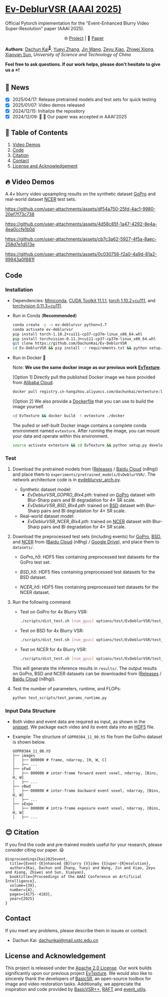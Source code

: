 # [Ev-DeblurVSR (AAAI 2025)](https://ojs.aaai.org/index.php/AAAI/article/view/32438)

Official Pytorch implementation for the "Event-Enhanced Blurry Video Super-Resolution" paper (AAAI 2025).

<p align="center">
    🌐 <a href="https://dachunkai.github.io/ev-deblurvsr.github.io/" target="_blank">Project</a> | 📃 <a href="https://arxiv.org/pdf/2504.13042" target="_blank">Paper</a>  <br>
</p>

**Authors**: [Dachun Kai](https://github.com/DachunKai/)<sup>[:email:️](mailto:dachunkai@mail.ustc.edu.cn)</sup>, [Yueyi Zhang](https://scholar.google.com.hk/citations?user=LatWlFAAAAAJ&hl=zh-CN&oi=ao), [Jin Wang](https://github.com/booker-max), [Zeyu Xiao](https://dblp.org/pid/276/3139.html), [Zhiwei Xiong](https://scholar.google.com/citations?user=Snl0HPEAAAAJ&hl=zh-CN), [Xiaoyan Sun](https://scholar.google.com/citations?user=VRG3dw4AAAAJ&hl=zh-CN), *University of Science and Technology of China*

**Feel free to ask questions. If our work helps, please don't hesitate to give us a :star:!**

## :rocket: News
- [x] 2025/04/17: Release pretrained models and test sets for quick testing
- [x] 2025/01/07: Video demos released
- [x] 2024/12/15: Initialize the repository
- [x] 2024/12/09: :tada: :tada: Our paper was accepted in AAAI'2025

## :bookmark: Table of Contents
1. [Video Demos](#video-demos)
2. [Code](#code)
3. [Citation](#citation)
4. [Contact](#contact)
5. [License and Acknowledgement](#license-and-acknowledgement)

## :fire: Video Demos
A $4\times$ blurry video upsampling results on the synthetic dataset [GoPro](https://seungjunnah.github.io/Datasets/gopro.html) and real-world dataset [NCER](https://sites.google.com/view/neid2023) test sets.

https://github.com/user-attachments/assets/df54a750-25fd-4ac1-9980-20ef7f73c738

https://github.com/user-attachments/assets/4d58c85f-1a47-4292-8e4a-4ea0ccfe1b0d

https://github.com/user-attachments/assets/cb7c3a62-5927-4f5a-8aec-258d7e1d513e

https://github.com/user-attachments/assets/0c030756-f2a0-4a9d-81a2-99943a0f881f

## Code
### Installation
* Dependencies: [Miniconda](https://repo.anaconda.com/miniconda/Miniconda3-latest-Linux-x86_64.sh), [CUDA Toolkit 11.1.1](https://developer.nvidia.com/cuda-11.1.1-download-archive), [torch 1.10.2+cu111](https://download.pytorch.org/whl/cu111/torch-1.10.2%2Bcu111-cp37-cp37m-linux_x86_64.whl), and [torchvision 0.11.3+cu111](https://download.pytorch.org/whl/cu111/torchvision-0.11.3%2Bcu111-cp37-cp37m-linux_x86_64.whl).

* Run in Conda (**Recommended**)

    ```bash
    conda create -y -n ev-deblurvsr python=3.7
    conda activate ev-deblurvsr
    pip install torch-1.10.2+cu111-cp37-cp37m-linux_x86_64.whl
    pip install torchvision-0.11.3+cu111-cp37-cp37m-linux_x86_64.whl
    git clone https://github.com/DachunKai/Ev-DeblurVSR
    cd Ev-DeblurVSR && pip install -r requirements.txt && python setup.py develop
    ```
* Run in Docker :clap:

  Note: **We use the same docker image as our previous work [EvTexture](https://github.com/DachunKai/EvTexture)**.

  [Option 1] Directly pull the published Docker image we have provided from [Alibaba Cloud](https://cr.console.aliyun.com/cn-hangzhou/instances).
  ```bash
  docker pull registry.cn-hangzhou.aliyuncs.com/dachunkai/evtexture:latest
  ```

  [Option 2] We also provide a [Dockerfile](https://github.com/DachunKai/Ev-DeblurVSR/blob/main/docker/Dockerfile) that you can use to build the image yourself.
  ```bash
  cd EvTexture && docker build -t evtexture ./docker
  ```
  The pulled or self-built Docker image contains a complete conda environment named `evtexture`. After running the image, you can mount your data and operate within this environment.
  ```bash
  source activate evtexture && cd EvTexture && python setup.py develop
  ```
### Test
1. Download the pretrained models from ([Releases](https://github.com/DachunKai/Ev-DeblurVSR/releases) / [Baidu Cloud](https://pan.baidu.com/s/1Y4ZW9PDV_ff2Z4VxadzrzA?pwd=n8hg) (n8hg)) and place them to `experiments/pretrained_models/EvDeblurVSR/`. The network architecture code is in [evdeblurvsr_arch.py](https://github.com/DachunKai/Ev-DeblurVSR/blob/main/basicsr/archs/evdeblurvsr_arch.py).
    - Synthetic dataset model:
      * *EvDeblurVSR_GOPRO_BIx4.pth*: trained on [GoPro](https://seungjunnah.github.io/Datasets/gopro.html) dataset with Blur-Sharp pairs and BI degradation for $4\times$ SR scale.
      * *EvDeblurVSR_BSD_BIx4.pth*: trained on [BSD](https://github.com/zzh-tech/ESTRNN) dataset with Blur-Sharp pairs and BI degradation for $4\times$ SR scale.
    - Real-world dataset model:
      * *EvDeblurVSR_NCER_BIx4.pth*: trained on [NCER](https://sites.google.com/view/neid2023) dataset with Blur-Sharp pairs and BI degradation for $4\times$ SR scale.

2. Download the preprocessed test sets (including events) for [GoPro](https://seungjunnah.github.io/Datasets/gopro.html), [BSD](https://github.com/zzh-tech/ESTRNN), and [NCER](https://sites.google.com/view/neid2023) from ([Baidu Cloud](https://pan.baidu.com/s/1Y4ZW9PDV_ff2Z4VxadzrzA?pwd=n8hg) (n8hg) / [Google Drive](https://drive.google.com/drive/folders/1Py9uESwTAD0lhRgvhBGXo-uODxC-wGTw?usp=sharing)), and place them to `datasets/`.
    * *GoPro_h5*: HDF5 files containing preprocessed test datasets for the GoPro test set.

    * *BSD_h5*: HDF5 files containing preprocessed test datasets for the BSD dataset.

    * *NCER_h5*: HDF5 files containing preprocessed test datasets for the NCER dataset.

3. Run the following command:
    * Test on GoPro for 4x Blurry VSR:
      ```bash
      ./scripts/dist_test.sh [num_gpus] options/test/EvDeblurVSR/test_EvDeblurVSR_GoPro_x4.yml
      ```
    * Test on BSD for 4x Blurry VSR:
      ```bash
      ./scripts/dist_test.sh [num_gpus] options/test/EvDeblurVSR/test_EvDeblurVSR_BSD_x4.yml
      ```
    * Test on NCER for 4x Blurry VSR:
      ```bash
      ./scripts/dist_test.sh [num_gpus] options/test/EvDeblurVSR/test_EvDeblurVSR_NCER_x4.yml
      ```
    This will generate the inference results in `results/`. The output results on GoPro, BSD and NCER datasets can be downloaded from ([Releases](https://github.com/DachunKai/Ev-DeblurVSR/releases) / [Baidu Cloud](https://pan.baidu.com/s/1Y4ZW9PDV_ff2Z4VxadzrzA?pwd=n8hg) (n8hg)).

4. Test the number of parameters, runtime, and FLOPs:
    ```bash
    python test_scripts/test_params_runtime.py
    ```

### Input Data Structure
* Both video and event data are required as input, as shown in the [snippet](https://github.com/DachunKai/Ev-DeblurVSR/blob/main/basicsr/archs/evdeblurvsr_arch.py#L229). We package each video and its event data into an [HDF5](https://docs.h5py.org/en/stable/quick.html#quick) file.

* Example: The structure of `GOPR0384_11_00.h5` file from the GoPro dataset is shown below.

  ```arduino
  GOPR0384_11_00.h5
  ├── images
  │   ├── 000000 # frame, ndarray, [H, W, C]
  │   ├── ...
  ├── vFwd
  │   ├── 000000 # inter-frame forward event voxel, ndarray, [Bins, H, W]
  │   ├── ...
  ├── vBwd
  │   ├── 000000 # inter-frame backward event voxel, ndarray, [Bins, H, W]
  │   ├── ...
  ├── vExpo
  │   ├── 000000 # intra-frame exposure event voxel, ndarray, [Bins, H, W]
  │   ├── ...
  ```

## :blush: Citation
If you find the code and pre-trained models useful for your research, please consider citing our paper. :smiley:
```
@inproceedings{kai2025event,
  title={Event-{E}nhanced {B}lurry {V}ideo {S}uper-{R}esolution},
  author={Kai, Dachun and Zhang, Yueyi and Wang, Jin and Xiao, Zeyu and Xiong, Zhiwei and Sun, Xiaoyan},
  booktitle={Proceedings of the AAAI Conference on Artificial Intelligence},
  volume={39},
  number={4},
  pages={4175--4183},
  year={2025}
}
```

## Contact
If you meet any problems, please describe them in issues or contact:
* Dachun Kai: <dachunkai@mail.ustc.edu.cn>

## License and Acknowledgement
This project is released under the [Apache 2.0 License](https://www.apache.org/licenses/LICENSE-2.0). Our work builds significantly upon our previous project [EvTexture](https://github.com/DachunKai/EvTexture). We would also like to sincerely thank the developers of [BasicSR](https://github.com/XPixelGroup/BasicSR), an open-source toolbox for image and video restoration tasks. Additionally, we appreciate the inspiration and code provided by [BasicVSR++](https://github.com/ckkelvinchan/BasicVSR_PlusPlus), [RAFT](https://github.com/princeton-vl/RAFT) and [event_utils](https://github.com/TimoStoff/event_utils).

